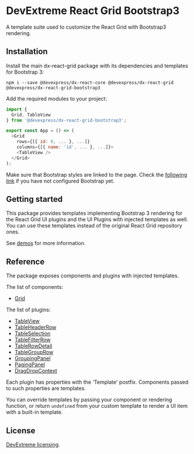 # DevExtreme React Grid Bootstrap3

A template suite used to customize the React Grid with Bootstrap3 rendering.

## Installation

Install the main dx-react-grid package with its dependencies and templates for Bootstrap 3:

```
npm i --save @devexpress/dx-react-core @devexpress/dx-react-grid @devexpress/dx-react-grid-bootstrap3
```

Add the required modules to your project:

```js
import {
  Grid, TableView
} from '@devexpress/dx-react-grid-bootstrap3';

export const App = () => (
  <Grid
    rows={[{ id: 0, ... }, ...]}
    columns={[{ name: 'id', ... }, ...]}>
    <TableView />
  </Grid>
);
```

Make sure that Bootstrap styles are linked to the page. Check the [following link](http://getbootstrap.com/getting-started/#download) if you have not configured Bootstrap yet.

## Getting started

This package provides templates implementing Bootstrap 3 rendering for the React Grid UI plugins and the UI Plugins with injected templates as well. You can use these templates instead of the original React Grid repository ones.

See [demos](https://devexpress.github.io/devextreme-reactive/react/grid/demos/) for more information.

## Reference

The package exposes components and plugins with injected templates.

The list of components:

- [Grid](https://devexpress.github.io/devextreme-reactive/react/grid/docs/reference/grid/)

The list of plugins:

- [TableView](https://devexpress.github.io/devextreme-reactive/react/grid/docs/reference/table-view/)
- [TableHeaderRow](https://devexpress.github.io/devextreme-reactive/react/grid/docs/reference/table-header-row/)
- [TableSelection](https://devexpress.github.io/devextreme-reactive/react/grid/docs/reference/table-selection/)
- [TableFilterRow](https://devexpress.github.io/devextreme-reactive/react/grid/docs/reference/table-filter-row/)
- [TableRowDetail](https://devexpress.github.io/devextreme-reactive/react/grid/docs/reference/table-row-detail/)
- [TableGroupRow](https://devexpress.github.io/devextreme-reactive/react/grid/docs/reference/table-group-row/)
- [GroupingPanel](https://devexpress.github.io/devextreme-reactive/react/grid/docs/reference/grouping-panel/)
- [PagingPanel](https://devexpress.github.io/devextreme-reactive/react/grid/docs/reference/paging-panel/)
- [DragDropContext](https://devexpress.github.io/devextreme-reactive/react/grid/docs/reference/drag-drop-context/)

Each plugin has properties with the 'Template' postfix. Components passed to such properties are templates.

You can override templates by passing your component or rendering function, or return `undefined` from your custom template to render a UI item with a built-in template.

## License

[DevExtreme licensing](https://js.devexpress.com/licensing/).
